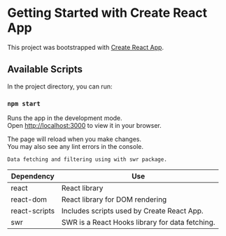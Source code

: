 # Getting Started with Create React App

This project was bootstrapped with [Create React App](https://github.com/facebook/create-react-app).

## Available Scripts

In the project directory, you can run:

### `npm start`

Runs the app in the development mode.\
Open [http://localhost:3000](http://localhost:3000) to view it in your browser.

The page will reload when you make changes.\
You may also see any lint errors in the console.

`Data fetching and filtering using with swr package.`

| **Dependency** | **Use**                                         |
| -------------- | ----------------------------------------------- |
| react          | React library                                   |
| react-dom      | React library for DOM rendering                 |
| react-scripts  | Includes scripts used by Create React App.      |
| swr            | SWR is a React Hooks library for data fetching. |
